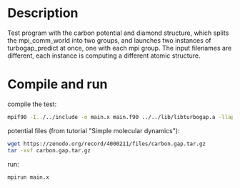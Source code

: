 # Description

Test program with the carbon potential and diamond structure, which splits the mpi_comm_world into two groups, and launches two instances of turbogap_predict at once, one with each mpi group. The input filenames are different, each instance is computing a different atomic structure.



# Compile and run

compile the test:

```bash
mpif90 -I../../include -o main.x main.f90 ../../lib/libturbogap.a -llapack -lblas
```

potential files (from tutorial "Simple molecular dynamics"):

```bash
wget https://zenodo.org/record/4000211/files/carbon.gap.tar.gz
tar -xvf carbon.gap.tar.gz
```

run:

```bash
mpirun main.x
```
